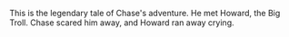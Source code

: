 This is the legendary tale of Chase's adventure.
He met Howard, the Big Troll.
Chase scared him away, and Howard ran away crying.
